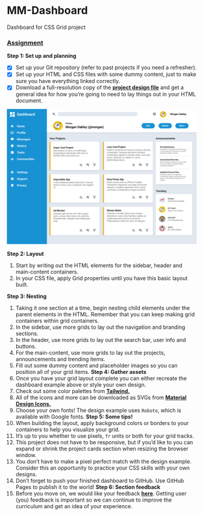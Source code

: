 # MM-Dashboard
Dashboard for CSS Grid project


### **[Assignment](https://www.theodinproject.com/lessons/node-path-intermediate-html-and-css-admin-dashboard#assignment)**

**Step 1: Set up and planning**
- [x] Set up your Git repository (refer to past projects if you need a refresher).
- [x] Set up your HTML and CSS files with some dummy content, just to make sure you have everything linked correctly.
- [x] Download a full-resolution copy of the **[project design file](https://cdn.statically.io/gh/TheOdinProject/curriculum/43cc6ab69fdfbef40d431a65677d2144668930ac/intermediate_html_css/grid/project_admin_dashboard/imgs/dashboard-project.png)** and get a general idea for how you’re going to need to lay things out in your HTML document.

![project design layout](images/dashboard-project.png)

**Step 2: Layout**
1. Start by writing out the HTML elements for the sidebar, header and main-content containers.
2. In your CSS file, apply Grid properties until you have this basic layout built.

**Step 3: Nesting**
1. Taking it one section at a time, begin nesting child elements under the parent elements in the HTML. Remember that you can keep making grid containers within grid containers.
2. In the sidebar, use more grids to lay out the navigation and branding sections.
3. In the header, use more grids to lay out the search bar, user info and buttons.
4. For the main-content, use more grids to lay out the projects, announcements and trending items.
5. Fill out some dummy content and placeholder images so you can position all of your grid items.
**Step 4: Gather assets**
1. Once you have your grid layout complete you can either recreate the dashboard example above or style your own design.
2. Check out some color palettes from **[Tailwind.](https://tailwindcss.com/docs/customizing-colors)**
3. All of the icons and more can be downloaded as SVGs from **[Material Design Icons.](https://pictogrammers.com/library/mdi/)**
4. Choose your own fonts! The design example uses `Roboto`, which is available with Google fonts.
**Step 5: Some tips!**
1. When building the layout, apply background colors or borders to your containers to help you visualize your grid.
2. It’s up to you whether to use pixels, `fr` units or both for your grid tracks.
3. This project does not have to be responsive, but if you’d like to you can expand or shrink the project cards section when resizing the browser window.
4. You don’t have to make a pixel perfect match with the design example. Consider this an opportunity to practice your CSS skills with your own designs.
5. Don’t forget to push your finished dashboard to GitHub. Use GitHub Pages to publish it to the world!
**Step 6: Section feedback**
1. Before you move on, we would like your feedback **[here](https://docs.google.com/forms/d/e/1FAIpQLSf_hNwIjvqcPZyl9Lx41mgJNQKp04qOro03SI8ABw4Zp7U_4w/viewform?usp=sf_link)**. Getting user (you) feedback is important so we can continue to improve the curriculum and get an idea of your experience.